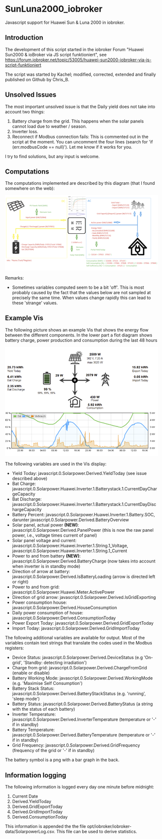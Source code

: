 # SunLuna2000_iobroker
 Javascript support for Huawei Sun & Luna 2000 in iobroker.

## Introduction
The development of this script started in the iobroker Forum "Huawei Sun2000 & ioBroker via JS script funktioniert", see https://forum.iobroker.net/topic/53005/huawei-sun2000-iobroker-via-js-script-funktioniert

The script was started by Kachel; modified, corrected, extended and finally published on Github by Chris_B.

## Unsolved Issues
The most important unsolved issue is that the Daily yield does not take into account two things:
1) Battery charge from the grid. This happens when the solar panels cannot load due to weather / season.
2) Inverter loss.
3) Reconnect if Modbus connection fails: This is commented out in the script at the moment. You can uncomment the four lines (search for 'if (err.modbusCode == null)'). Let me know if it works for you.

I try to find solutions, but any input is welcome.

## Computations
The computations implemented are described by this diagram (that I found somewhere on the web):

![Screenshot](HuaweiSunLuna2000.png)

Remarks:
- Sometimes variables computed seem to be a bit 'off'. This is most probably caused by the fact that the values below are not sampled at precisely the same time. When values change rapidly this can lead to these 'strange' values.

## Example Vis
The following picture shows an example Vis that shows the energy flow between the different components. In the lower part a flot diagram shows battery charge, power production and consumption during the last 48 hours

![Screenshot](SunLuna2000Vis.png)

The following variables are used in the Vis display:

- Yield Today: javascript.0.Solarpower.Derived.YieldToday (see issue described above)
- Bat Charge: javascript.0.Solarpower.Huawei.Inverter.1.Batterystack.1.CurrentDayChargeCapacity
- Bat Discharge: javascript.0.Solarpower.Huawei.Inverter.1.Batterystack.1.CurrentDayDischargeCapacity
- Battery Percent: javascript.0.Solarpower.Huawei.Inverter.1.Battery.SOC, darunter javascript.0.Solarpower.Derived.BatteryOverview
- Solar panel, actual power **(NEW)**: javascript.0.Solarpower.Derived.PanelPower (this is now the raw panel power, i.e., voltage times current of panel)
- Solar panel voltage and current: javascript.0.Solarpower.Huawei.Inverter.1.String.1_Voltage, javascript.0.Solarpower.Huawei.Inverter.1.String.1_Current
- Power to and from battery **(NEW)**: javascript.0.Solarpower.Derived.BatteryCharge (now takes into account when inverter is in standby mode)
- Direction of arrow at battery: javascript.0.Solarpower.Derived.IsBatteryLoading (arrow is directed left or right)
- Power to and from grid: javascript.0.Solarpower.Huawei.Meter.ActivePower
- Direction of grid arrow: javascript.0.Solarpower.Derived.IsGridExporting
- Power consumption house: javascript.0.Solarpower.Derived.HouseConsumption
- Daily power consumption of house: javascript.0.Solarpower.Derived.ConsumptionToday
- Power Export Today: javascript.0.Solarpower.Derived.GridExportToday
- Import Today: javascript.0.Solarpower.Derived.GridImportToday

The following additional variables are available for output. Most of the variables contain text strings that translate the codes used in the Modbus registers:

- Device Status: javascript.0.Solarpower.Derived.DeviceStatus (e.g 'On-grid', 'Standby: detecting irradiation')
- Charge from grid: javascript.0.Solarpower.Derived.ChargeFromGrid (enable or disable)
- Battery Working Mode: javascript.0.Solarpower.Derived.WorkingMode (e.g. 'Maximise Self Consumption')
- Battery Stack Status: javascript.0.Solarpower.Derived.BatteryStackStatus (e.g. 'running', 'sleep mode')
- Battery Status: javascript.0.Solarpower.Derived.BatteryStatus (a string with the status of each battery)
- Inverter Temperature: javascript.0.Solarpower.Derived.InverterTemperature (temperature or '-' if in standby)
- Battery Temperature: javascript.0.Solarpower.Derived.BatteryTemperature (temperature or '-' if in standby)
- Grid Frequency: javascript.0.Solarpower.Derived.GridFrequency (frequency of the grid or '-' if in standby)

The battery symbol is a png with a bar graph in the back.

## Information logging
The following information is logged every day one minute before midnight:
1) Current Date
2) Derived.YieldToday
3) Derived.GridExportToday
4) Derived.GridImportToday
5) Derived.ConsumptionToday

This information is appended the the file opt/iobroker/iobroker-data/SolarpowerLog.csv. This file can be used to derive statistics.